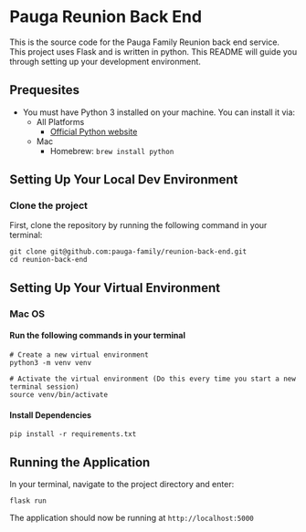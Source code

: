 # Pauga Reunion Back End
This is the source code for the Pauga Family Reunion back end service. This project uses Flask and is written in python. This README will guide you through setting up your development environment.

## Prequesites

- You must have Python 3 installed on your machine. You can install it via:
    - All Platforms
        - [Official Python website](https://www.python.org/downloads/)
    - Mac
        - Homebrew: `brew install python`

## Setting Up Your Local Dev Environment
### Clone the project
First, clone the repository by running the following command in your terminal:
```
git clone git@github.com:pauga-family/reunion-back-end.git
cd reunion-back-end
```

## Setting Up Your Virtual Environment
### Mac OS
#### Run the following commands in your terminal
```
# Create a new virtual environment
python3 -m venv venv

# Activate the virtual environment (Do this every time you start a new terminal session)
source venv/bin/activate
```

#### Install Dependencies
```
pip install -r requirements.txt
```

## Running the Application
In your terminal, navigate to the project directory and enter:
```
flask run
```
The application should now be running at `http://localhost:5000`